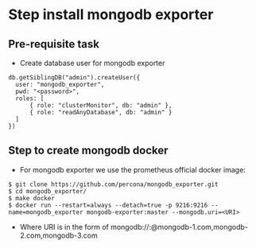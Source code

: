 # Step install mongodb exporter

## Pre-requisite task

- Create database user for mongodb exporter

```linenums="1"
db.getSiblingDB("admin").createUser({
  user: "mongodb_exporter",
  pwd: "<password>",
  roles: [
      { role: "clusterMonitor", db: "admin" },
      { role: "readAnyDatabase", db: "admin" }
  ]
})
```

## Step to create mongodb docker

- For mongodb exporter we use the prometheus official docker image:

```linenums="1"
$ git clone https://github.com/percona/mongodb_exporter.git
$ cd mongodb_exporter/
$ make docker
$ docker run --restart=always --detach=true -p 9216:9216 --name=mongodb_exporter mongodb-exporter:master --mongodb.uri=<URI>
```

- Where URI is in the form of mongodb://<USER>:<PASSWORD>@mongodb-1.com,mongodb-2.com,mongodb-3.com
